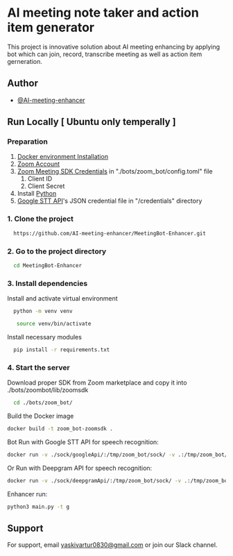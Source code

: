 
# AI meeting note taker and action item generator

This project is innovative solution about AI meeting enhancing by applying bot which can join, record, transcribe meeting as well as action item gerneration.

## Author

- [@AI-meeting-enhancer](https://www.github.com/AI-meeting-enhancer)
## Run Locally [ Ubuntu only temperally ]

### Preparation
1. [Docker environment Installation](https://www.docker.com/)
1. [Zoom Account](https://support.zoom.us/hc/en-us/articles/207278726-Plan-Types-)
1. [Zoom Meeting SDK Credentials](https://marketplace.zoom.us/) in "./bots/zoom_bot/config.toml" file
    1. Client ID
    1. Client Secret
1. Install [Python](https://www.python.org/downloads/)
1. [Google STT API](https://console.cloud.google.com/)'s JSON credential file in "/credentials" directory

### 1. Clone the project

```bash
  https://github.com/AI-meeting-enhancer/MeetingBot-Enhancer.git
```

### 2. Go to the project directory

```bash
  cd MeetingBot-Enhancer
```

### 3. Install dependencies

Install and activate virtual environment
```bash
  python -m venv venv
```
```bash
   source venv/bin/activate
```

Install necessary modules
```bash
  pip install -r requirements.txt
```

### 4. Start the server
Download proper SDK from Zoom marketplace and copy it into ./bots/zoombot/lib/zoomsdk<br>
```bash
  cd ./bots/zoom_bot/
```
Build the Docker image
```bash
docker build -t zoom_bot-zoomsdk .
```
Bot Run with Google STT API for speech recognition:
```bash
docker run -v ./sock/googleApi/:/tmp/zoom_bot/sock/ -v .:/tmp/zoom_bot/ zoom_bot-zoomsdk
```
Or Run with Deepgram API for speech recognition:
```bash
docker run -v ./sock/deepgramApi/:/tmp/zoom_bot/sock/ -v .:/tmp/zoom_bot/ zoom_bot-zoomsdk
```

Enhancer run:
```bash
python3 main.py -t g
```

## Support

For support, email yaskivartur0830@gmail.com or join our Slack channel.
